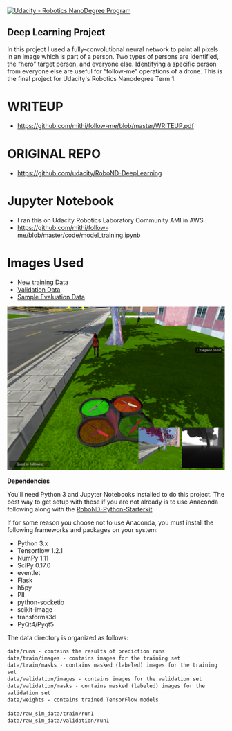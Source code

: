 [![Udacity - Robotics NanoDegree Program](https://s3-us-west-1.amazonaws.com/udacity-robotics/Extra+Images/RoboND_flag.png)](https://www.udacity.com/robotics)

## Deep Learning Project ##

In this project I used a fully-convolutional neural network to paint all pixels in an image which is part of a person. Two types of persons are identified, the “hero” target person, and everyone else. Identifying a specific person from everyone else are useful for “follow-me” operations of a drone. This is the final project for Udacity's Robotics Nanodegree Term 1. 

# WRITEUP
- https://github.com/mithi/follow-me/blob/master/WRITEUP.pdf

# ORIGINAL REPO
- https://github.com/udacity/RoboND-DeepLearning

# Jupyter Notebook 
- I ran this on Udacity Robotics Laboratory Community AMI in AWS 
- https://github.com/mithi/follow-me/blob/master/code/model_training.ipynb

# Images Used
- [New training Data](https://s3-us-west-1.amazonaws.com/udacity-robotics/Deep+Learning+Data/Lab/train.zip)
- [Validation Data](https://s3-us-west-1.amazonaws.com/udacity-robotics/Deep+Learning+Data/Lab/validation.zip)
- [Sample Evaluation Data](https://s3-us-west-1.amazonaws.com/udacity-robotics/Deep+Learning+Data/Project/sample_evaluation_data.zip)

[image_0]: ./docs/misc/sim_screenshot.png
![alt text][image_0] 

**Dependencies**

You'll need Python 3 and Jupyter Notebooks installed to do this project.  The best way to get setup with these if you are not already is to use Anaconda following along with the [RoboND-Python-Starterkit](https://github.com/udacity/RoboND-Python-StarterKit).

If for some reason you choose not to use Anaconda, you must install the following frameworks and packages on your system:
* Python 3.x
* Tensorflow 1.2.1
* NumPy 1.11
* SciPy 0.17.0
* eventlet 
* Flask
* h5py
* PIL
* python-socketio
* scikit-image
* transforms3d
* PyQt4/Pyqt5

The data directory is organized as follows:
```
data/runs - contains the results of prediction runs
data/train/images - contains images for the training set
data/train/masks - contains masked (labeled) images for the training set
data/validation/images - contains images for the validation set
data/validation/masks - contains masked (labeled) images for the validation set
data/weights - contains trained TensorFlow models

data/raw_sim_data/train/run1
data/raw_sim_data/validation/run1
```
